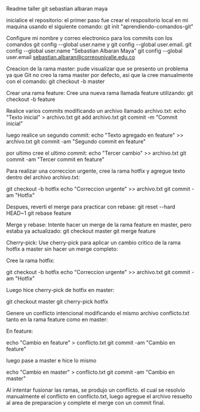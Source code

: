 Readme taller git sebastian albaran maya

inicialice el repositorio: el primer paso fue crear el respositorio local en mi maquina usando el siguiente comando: 
git init "aprendiendo-comandos-git"

Configure mi nombre y correo electronico para los commits con los comandos git config --global user.name y git config --global user.email.
git config --global user.name "Sebastian Albaran Maya"
git config --global user.email sebastian.albaran@correounivalle.edu.co

Creacion de la rama master: pude visualizar que se presento un problema ya que  Git no creo la rama master por defecto, asi que la cree manualmente con el comando: 
git checkout -b master

Crear una rama feature: Cree una nueva rama llamada feature utilizando:
git checkout -b feature

Realice varios commits modificando un archivo llamado archivo.txt:
echo "Texto inicial" > archivo.txt
git add archivo.txt
git commit -m "Commit inicial"

luego realice un segundo commit:
echo "Texto agregado en feature" >> archivo.txt
git commit -am "Segundo commit en feature"

por ultimo cree el ultimo commit:
echo "Tercer cambio" >> archivo.txt
git commit -am "Tercer commit en feature"

Para realizar una correccion urgente, cree la rama hotfix y agregue texto dentro del archivo archivo.txt:

git checkout -b hotfix
echo "Correccion urgente" >> archivo.txt
git commit -am "Hotfix"


Despues, reverti el merge para practicar con rebase:
git reset --hard HEAD~1
git rebase feature


Merge y rebase: Intente hacer un merge de la rama feature en master, pero estaba ya actualizado:
git checkout master
git merge feature

Cherry-pick: Use cherry-pick para aplicar un cambio critico de la rama hotfix a master sin hacer un merge completo:

Cree la rama hotfix:

git checkout -b hotfix
echo "Correccion urgente" >> archivo.txt
git commit -am "Hotfix"


Luego hice cherry-pick de hotfix en master:

git checkout master
git cherry-pick hotfix


Genere un conflicto intencional modificando el mismo archivo conflicto.txt tanto en la rama feature como en master:

En feature:

echo "Cambio en feature" > conflicto.txt
git commit -am "Cambio en feature"


luego pase a master e hice lo mismo

echo "Cambio en master" > conflicto.txt
git commit -am "Cambio en master"

Al intentar fusionar las ramas, se produjo un conflicto. el cual se resolvio manualmente el conflicto en conflicto.txt, 
luego agregue el archivo resuelto al area de preparacion y complete el merge con un commit final.




